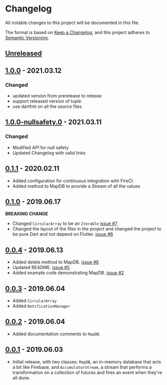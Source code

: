 # Changelog

All notable changes to this project will be documented in this file.

The format is based on [Keep a Changelog](https://keepachangelog.com/en/1.0.0/),
and this project adheres to [Semantic Versioning](https://semver.org/spec/v2.0.0.html).

## [Unreleased]

## [1.0.0] - 2021.03.12

### Changed

- updated version from prerelease to release
- support released version of tuple
- use dartfmt on all the source files

## [1.0.0-nullsafety.0] - 2021.03.11

### Changed

- Modified API for null safety
- Updated Changelog with valid links

## [0.1.1] - 2020.02.11

* Added configuration for continuous integration with FireCI.
* Added method to MapDB to provide a Stream of all the values

## [0.1.0] - 2019.06.17

__BREAKING CHANGE__
* Changed `CircularArray` to be an `Iterable` [issue #7](https://github.com/sbeitzel/qbcps_flutter/issues/7)
* Changed the layout of the files in the project and changed the project to be
pure Dart and not depend on Flutter. [issue #8](https://github.com/sbeitzel/qbcps_flutter/issues/8)

## [0.0.4] - 2019.06.13

* Added delete method to MapDB. [issue #6](https://github.com/sbeitzel/qbcps_flutter/issues/6)
* Updated README. [issue #5](https://github.com/sbeitzel/qbcps_flutter/issues/5)
* Added example code demonstrating MapDB. [issue #2](https://github.com/sbeitzel/qbcps_flutter/issues/2)

## [0.0.3] - 2019.06.04

* Added `CircularArray`
* Added `NotificationManager`

## [0.0.2] - 2019.06.04

* Added documentation comments to `MapDB`.

## [0.0.1] - 2019.06.03

* Initial release, with two classes: `MapDB`, an in-memory database that acts a bit like Firebase,
and `AccumulatorStream`, a stream that performs a transformation on a collection of futures and fires
an event when they're all done.

[Unreleased]: https://github.com/sbeitzel/qbcps_flutter/compare/1.0.0...HEAD
[1.0.0]: https://github.com/sbeitzel/qbcps_flutter/compare/1.0.0-nullsafety.0...1.0.0
[1.0.0-nullsafety.0]: https://github.com/sbeitzel/qbcps_flutter/compare/0.1.1...1.0.0-nullsafety.0
[0.1.1]: https://github.com/sbeitzel/qbcps_flutter/compare/0.1.0...0.1.1
[0.1.0]: https://github.com/sbeitzel/qbcps_flutter/compare/0.0.4...0.1.0
[0.0.4]: https://github.com/sbeitzel/qbcps_flutter/compare/0.0.3...0.0.4
[0.0.3]: https://github.com/sbeitzel/qbcps_flutter/compare/0.0.2...0.0.3
[0.0.2]: https://github.com/sbeitzel/qbcps_flutter/compare/0.0.1...0.0.2
[0.0.1]: https://github.com/sbeitzel/qbcps_flutter/releases/tag/0.0.1
